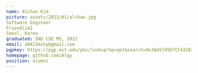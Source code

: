 ```yaml
---
name: Alchan Kim
picture: assets/2013/01/alchan.jpg  
Software Engineer  
FriendliAI  
Seoul, Korea  
graduated: SNU CSE MS, 2022  
email: a9413miky@gmail.com
pgpkey: https://pgp.mit.edu/pks/lookup?op=get&search=0x3A45745D7CF41583  
homepage: github.com/Algy
position: alumni
---
```

